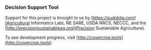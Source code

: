 ### Decision Support Tool

Support for this project is brought to us by [https://sudokita.com](Agricultural Informatics Lab), NE SARE, USDA NRCS, NECCC, and the [http://precisionsustainableag.org](Precision Sustainable Agriculture).

To see development progress, visit [http://covercrop.tools](http://covercrop.tools)
